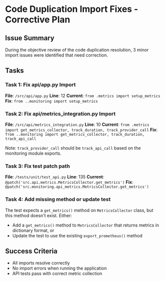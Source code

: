 # Code Duplication Import Fixes - Corrective Plan

## Issue Summary
During the objective review of the code duplication resolution, 3 minor import issues were identified that need correction.

## Tasks

### Task 1: Fix api/app.py Import
**File**: `/src/api/app.py`
**Line**: 12
**Current**: `from .metrics import setup_metrics`
**Fix**: `from ..monitoring import setup_metrics`

### Task 2: Fix api/metrics_integration.py Import
**File**: `/src/api/metrics_integration.py`
**Line**: 10
**Current**: `from .metrics import get_metrics_collector, track_duration, track_provider_call`
**Fix**: `from ..monitoring import get_metrics_collector, track_duration, track_api_call`

Note: `track_provider_call` should be `track_api_call` based on the monitoring module exports.

### Task 3: Fix test patch path
**File**: `/tests/unit/test_api.py`
**Line**: 135
**Current**: `@patch('src.api.metrics.MetricsCollector.get_metrics')`
**Fix**: `@patch('src.monitoring.api_metrics.MetricsCollector.get_metrics')`

### Task 4: Add missing method or update test
The test expects a `get_metrics()` method on `MetricsCollector` class, but this method doesn't exist. Either:
- Add a `get_metrics()` method to `MetricsCollector` that returns metrics in dictionary format, or
- Update the test to use the existing `export_prometheus()` method

## Success Criteria
- All imports resolve correctly
- No import errors when running the application
- API tests pass with correct metric collection
